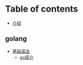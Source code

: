 # Table of contents

* [介绍](README.md)

## golang

* [基础语法](golang/ji-chu-yu-fa/README.md)
  * [go简介](golang/ji-chu-yu-fa/go-jian-jie.md)

